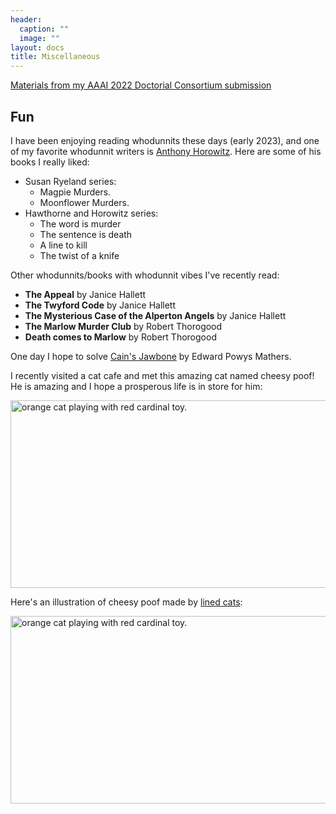 ```yaml
---
header:
  caption: ""
  image: ""
layout: docs
title: Miscellaneous
---
```


[Materials from my AAAI 2022 Doctorial Consortium submission](./aaai22)

## Fun

I have been enjoying reading whodunnits these days (early 2023), and one of my favorite whodunnit writers is [Anthony Horowitz](https://anthonyhorowitz.com/). Here are some of his books I really liked:

- Susan Ryeland series:
  - Magpie Murders.
  - Moonflower Murders.
- Hawthorne and Horowitz series:
  - The word is murder
  - The sentence is death
  - A line to kill
  - The twist of a knife
  
Other whodunnits/books with whodunnit vibes I've recently read:

- **The Appeal** by Janice Hallett
- **The Twyford Code** by Janice Hallett
- **The Mysterious Case of the Alperton Angels** by Janice Hallett
- **The Marlow Murder Club** by Robert Thorogood
- **Death comes to Marlow** by Robert Thorogood

One day I hope to solve [Cain's Jawbone](https://en.wikipedia.org/wiki/Cain%27s_Jawbone) by Edward Powys Mathers.

I recently visited a cat cafe and met this amazing cat named cheesy poof! He is amazing and I hope a prosperous life is in store for him:

<img src="/img/cat2.jpg" alt="orange cat playing with red cardinal toy." width="600" height="300">

Here's an illustration of cheesy poof made by [lined cats](https://twitter.com/lined_cats):

<img src="/img/cheesypoof illustrated.jpg" alt="orange cat playing with red cardinal toy." width="600" height="300">

<!--![orange cat playing with red cardinal toy.](/img/cat2.jpg)-->

<!--![test](/misc/_index_files/cat1.jpg)-->